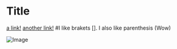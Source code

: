 # Title

[a link!](https://something.com)
[another link!](some-page.html)
#I like brakets []. I also like parenthesis (Wow)

![Image](sampleimage.png)